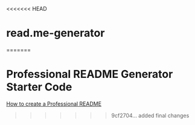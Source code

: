 <<<<<<< HEAD
# read.me-generator
=======
# Professional README Generator Starter Code

[How to create a Professional README](./readme-guide.md)
>>>>>>> 9cf2704... added final changes
